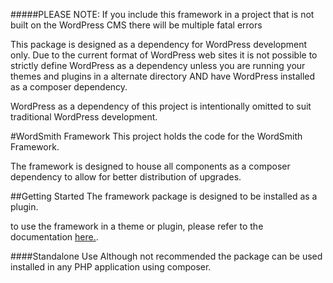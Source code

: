 #####PLEASE NOTE:
If you include this framework in a project that is not built on the WordPress CMS there will be multiple fatal errors

This package is designed as a dependency for WordPress development only.
Due to the current format of WordPress web sites it is not possible to strictly define WordPress as a dependency unless you are running your themes and plugins in a alternate directory AND have WordPress installed as a composer dependency.

WordPress as a dependency of this project is intentionally omitted to suit traditional WordPress development.

#WordSmith Framework
This project holds the code for the WordSmith Framework.

The framework is designed to house all components as a composer dependency to allow for better distribution of upgrades.

##Getting Started
The framework package is designed to be installed as a plugin.

to use the framework in a theme or plugin, please refer to the documentation [here.](https://github.com/nk2580/WordSmith).

####Standalone Use
Although not recommended the package can be used installed in any PHP application using composer.